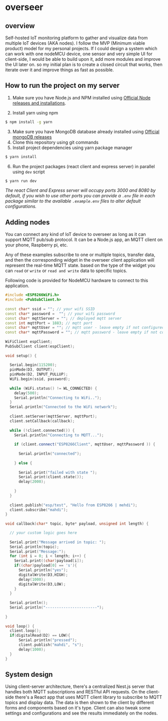 # overseer
## overview

Self-hosted IoT monitoring platform to gather and visualize data from multiple IoT devices (AKA nodes).
I follow the MVP (Minimum viable product) model for my personal projects. If I could design a system which can work with one nodeMCU device, one sensor and very simple UI for client-side, I would be able to build upon it, add more modules and improve the UI later on. so my initial plan is to create a closed circuit that works, then iterate over it and improve things as fast as possible.
## How to run the project on my server

1. Make sure you have Node.js and NPM installed using [Official Node releases and installations](https://nodejs.org/en/download/).

2. Install yarn using npm

```bash
$ npm install -g yarn
```
3. Make sure you have MongoDB database already installed using [Official mongoDB releases](https://docs.mongodb.com/manual/installation/)
4. Clone this repository using git commands
5. Install project dependencies using yarn package manager
```bash
$ yarn install
```
6. Run the project packages (react client and express server) in parallel using `dev` script
```bash
$ yarn run dev
```
_The react Client and Express server will occupy ports *3000* and *8080* by default, if you wish to use other ports you can provide a `.env` file in each package similar to the available `.example.env` files to alter default configurations._

## Adding nodes

You can connect any kind of IoT device to overseer as long as it can support MQTT pub/sub protocol. It can be a Node.js app, an MQTT client on your phone, Raspberry pi, etc.

Any of these examples subscribe to one or multiple topics, transfer data, and then the corresponding widget in the overseer client application will represent the real-time MQTT state. based on the type of the widget you can `read` or `write` or `read and write` data to specific topics.

Following code is provided for NodeMCU hardware to connect to this application.

```c++
#include <ESP8266WiFi.h>
#include <PubSubClient.h>
 
const char* ssid = ""; // your wifi SSID
const char* password =  ""; // your wifi password
const char* mqttServer = ""; // deployed mqtt server
const int mqttPort = 1883; // mqtt port
const char* mqttUser = ""; // mqtt user - leave empty if not configured
const char* mqttPassword = ""; // mqtt password - leave empty if not configured
 
WiFiClient espClient;
PubSubClient client(espClient);
 
void setup() {
 
  Serial.begin(115200);
  pinMode(D3, OUTPUT);
  pinMode(D2, INPUT_PULLUP);
  WiFi.begin(ssid, password);
 
  while (WiFi.status() != WL_CONNECTED) {
    delay(500);
    Serial.println("Connecting to WiFi..");
  }
  Serial.println("Connected to the WiFi network");
 
  client.setServer(mqttServer, mqttPort);
  client.setCallback(callback);
 
  while (!client.connected()) {
    Serial.println("Connecting to MQTT...");
 
    if (client.connect("ESP8266Client", mqttUser, mqttPassword )) {
 
      Serial.println("connected");  
 
    } else {
 
      Serial.print("failed with state ");
      Serial.print(client.state());
      delay(2000);
 
    }
  }
 
  client.publish("esp/test", "Hello from ESP8266 | mehdi");
  client.subscribe("mahdi");
}
 
void callback(char* topic, byte* payload, unsigned int length) {

  // your custom logic goes here
  
  Serial.print("Message arrived in topic: ");
  Serial.println(topic);
  Serial.print("Message:");
  for (int i = 0; i < length; i++) {
    Serial.print((char)payload[i]);
    if((char)payload[0] == 's'){
      Serial.println("yes");
      digitalWrite(D3,HIGH);  
      delay(1000);
      digitalWrite(D3,LOW);
    }
  }
 
  Serial.println();
  Serial.println("-----------------------");
 
}
 
void loop() {
  client.loop();
  if(digitalRead(D2) == LOW){
      Serial.println("pressed");
      client.publish("mahdi", "s");
      delay(1000);
  }
}
```

## System design

Using client-server architecture, there's a centralized Nest.js server that handles both MQTT subscriptions and RESTful API requests. On the client-side there's a React app that uses MQTT client library to subscribe to MQTT topics and display data. The data is then shown to the client by different forms and components based on it's type. Client can also tweak some settings and configurations and see the results immediately on the nodes.